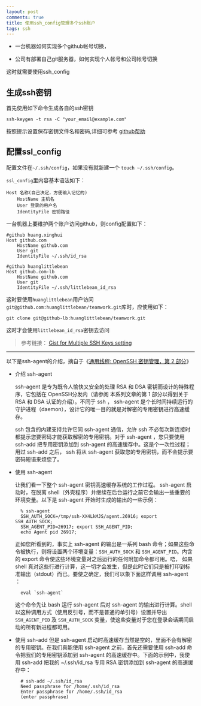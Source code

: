```yaml
---
layout: post
comments: true
title: 使用ssh_config管理多个ssh账户
tags: ssh
---
```


- 一台机器如何实现多个github帐号切换，

- 公司有部署自己git服务器，如何实现个人帐号和公司帐号切换 

这时就需要使用ssh_config

## 生成ssh密钥 ##

首先使用如下命令生成各自的ssh密钥

	ssh-keygen -t rsa -C "your_email@example.com"

按照提示设置保存密钥文件名和密码,详细可参考 [github帮助](https://help.github.com/articles/generating-ssh-keys)

## 配置ssl_config ##

配置文件在`~/.ssh/config`，如果没有就新建一个 `touch ~/.ssh/config`。

`ssl_config`里内容基本语法如下：

	Host 名称(自己决定，方便输入记忆的)
    	HostName 主机名
    	User 登录的用户名
		IdentityFile 密钥路径

一台机器上要维护两个账户访问github，则config配置如下：

	#github huang.xinghui
	Host github.com
		HostName github.com
		User git
    	IdentityFile ~/.ssh/id_rsa

	#github huanglittlebean
	Host github.com-lb
		HostName github.com
		User git
    	IdentityFile ~/.ssh/littlebean_id_rsa

这时要使用`huanglittlebean`用户访问`git@github.com:huanglittlebean/teamwork.git`库时，应使用如下：

	git clone git@github-lb:huanglittlebean/teamwork.git

这时才会使用`littlebean_id_rsa`密钥去访问

> 参考链接：
> [Gist for Multiple SSH Keys setting](https://gist.github.com/jexchan/2351996)

----------


以下是ssh-agent的介绍，摘自于《[通用线程: OpenSSH 密钥管理，第 2 部分](http://www.ibm.com/developerworks/cn/linux/security/openssh/part2)》

- 介绍 ssh-agent

	ssh-agent 是专为既令人愉快又安全的处理 RSA 和 DSA 密钥而设计的特殊程序，它包括在 OpenSSH分发内（请参阅 本系列文章的第 1 部分以得到关于 RSA 和 DSA 认证的介绍）。不同于 ssh ， ssh-agent 是个长时间持续运行的守护进程（daemon），设计它的唯一目的就是对解密的专用密钥进行高速缓存。
	
	ssh 包含的内建支持允许它同 ssh-agent 通信，允许 ssh 不必每次新连接时都提示您要密码才能获取解密的专用密钥。对于 ssh-agent ，您只要使用 ssh-add 把专用密钥添加到 ssh-agent 的高速缓存中。这是个一次性过程；用过 ssh-add 之后， ssh 将从 ssh-agent 获取您的专用密钥，而不会提示要密码短语来烦您了。

- 使用 ssh-agent

	让我们看一下整个 ssh-agent 密钥高速缓存系统的工作过程。 ssh-agent 启动时，在脱离 shell（外壳程序）并继续在后台运行之前它会输出一些重要的环境变量。以下是 ssh-agent 开始时生成的输出的一些示例：

		% ssh-agent
		SSH_AUTH_SOCK=/tmp/ssh-XX4LkMJS/agent.26916; export SSH_AUTH_SOCK;
		SSH_AGENT_PID=26917; export SSH_AGENT_PID;
		echo Agent pid 26917;

	正如您所看到的，事实上 ssh-agent 的输出是一系列 bash 命令；如果这些命令被执行，则将设置两个环境变量：`SSH_AUTH_SOCK` 和 `SSH_AGENT_PID`。内含的 export 命令使这些环境变量对之后运行的任何附加命令都可用。唔， 如果 shell 真对这些行进行计算，这一切才会发生，但是此时它们只是被打印到标准输出（stdout）而已。要使之确定，我们可以象下面这样调用 ssh-agent ：

		eval `ssh-agent`

	这个命令先让 bash 运行 ssh-agent 后对 ssh-agent 的输出进行计算。shell 以这种调用方式（使用反引号，而不是普通的单引号）设置并导出 `SSH_AGENT_PID` 及 `SSH_AUTH_SOCK` 变量，使这些变量对于您在登录会话期间启动的所有新进程都可用。

- 使用 ssh-add
	但是 ssh-agent 启动时高速缓存当然是空的，里面不会有解密的专用密钥。在我们真能使用 ssh-agent 之前，首先还需要使用 ssh-add 命令把我们的专用密钥添加到 ssh-agent 的高速缓存中。下面的示例中，我使用 ssh-add 把我的 ~/.ssh/id_rsa 专用 RSA 密钥添加到 ssh-agent 的高速缓存中：

		# ssh-add ~/.ssh/id_rsa
		Need passphrase for /home/.ssh/id_rsa
		Enter passphrase for /home/.ssh/id_rsa 
		(enter passphrase)

